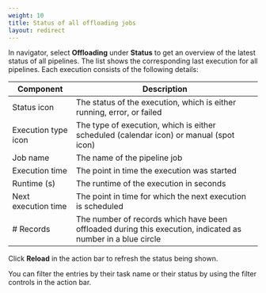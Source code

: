 ```yaml
---
weight: 10
title: Status of all offloading jobs
layout: redirect
---
```


In navigator, select **Offloading** under **Status** to get an overview of the latest status of all pipelines. The list shows the corresponding last execution for all pipelines. Each execution consists of the following details:


| Component | Description |
| ---         | --- |
| Status icon | The status of the execution, which is either running, error, or failed
| Execution type icon | The type of execution, which is either scheduled (calendar icon) or manual (spot icon)
| Job name | The name of the pipeline job
| Execution time | The point in time the execution was started
| Runtime (s) | The runtime of the execution in seconds
| Next execution time | The point in time for which the next execution is scheduled
| \# Records | The number of records which have been offloaded during this execution, indicated as number in a blue circle

Click **Reload** in the action bar to refresh the status being shown.

You can filter the entries by their task name or their status by using the filter controls in the action bar.
